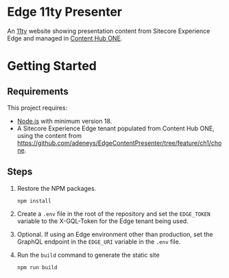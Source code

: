 # Edge 11ty Presenter #

An [11ty](https://www.11ty.dev/) website showing presentation content from Sitecore Experience Edge and managed in [Content Hub ONE](https://www.sitecore.com/products/content-hub-one).

# Getting Started #

## Requirements ##

This project requires:

- [Node.js](https://nodejs.org) with minimum version 18.
- A Sitecore Experience Edge tenant populated from Content Hub ONE, using the content from https://github.com/adeneys/EdgeContentPresenter/tree/feature/ch1/chone.

## Steps ##

1. Restore the NPM packages.
    ````shell
    npm install
1. Create a `.env` file in the root of the repository and set the `EDGE_TOKEN` variable to the X-GQL-Token for the Edge tenant being used.

1. Optional. If using an Edge environment other than production, set the GraphQL endpoint in the `EDGE_URI` variable in the `.env` file.

1. Run the `build` command to generate the static site
    ````shell
    npm run build
